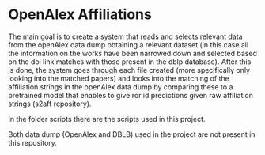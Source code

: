 # OpenAlex Affiliations
 
The main goal is to create a system that reads and selects relevant data from the openAlex data dump obtaining a relevant dataset (in this case all the information on the works have been narrowed down and selected based on the doi link matches with those present in the dblp database). After this is done, the system goes through each file created (more specifically only looking into the matched papers) and looks into the matching of the affiliation strings in the openAlex data dump by comparing these to a pretrained model that enables to give ror id predictions given raw affiliation strings (s2aff repository).

In the folder scripts there are the scripts used in this project.

Both data dump (OpenAlex and DBLB) used in the project are not present in this repository.
